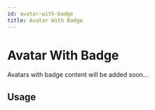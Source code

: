 ```yaml
---
id: avatar-with-badge
title: Avatar With Badge
---
```

# Avatar With Badge

Avatars with badge content will be added soon...


## Usage

